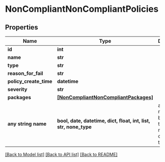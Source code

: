 # NonCompliantNonCompliantPolicies


## Properties
Name | Type | Description | Notes
------------ | ------------- | ------------- | -------------
**id** | **int** |  | [optional] 
**name** | **str** |  | [optional] 
**type** | **str** |  | [optional] 
**reason_for_fail** | **str** |  | [optional] 
**policy_create_time** | **datetime** |  | [optional] 
**severity** | **str** |  | [optional] 
**packages** | [**[NonCompliantNonCompliantPackages]**](NonCompliantNonCompliantPackages.md) |  | [optional] 
**any string name** | **bool, date, datetime, dict, float, int, list, str, none_type** | any string name can be used but the value must be the correct type | [optional]

[[Back to Model list]](../README.md#documentation-for-models) [[Back to API list]](../README.md#documentation-for-api-endpoints) [[Back to README]](../README.md)


